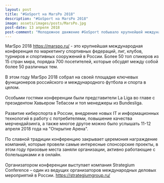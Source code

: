 ```yaml
---
layout: post
title: "#GoSport на MarsPo 2018"
description: "#GoSport на MarsPo 2018"
image: assets/images/posts/MarsPo.jpg
post-date: 13 апреля 2018
post-comment: "Молодежное движение #GoSport побывало крупнейшей международной конференцие по маркетингу спортивных федераций, лиг, клубов, турниров и спортивных сооружений в России!"
---
```

MarSpo 2018 https://marspo.ru/ - это крупнейшая международная конференция по маркетингу спортивных федераций, лиг, клубов, турниров и спортивных сооружений в России. Более 50 топ спикеров из 15 стран мира, порядка 700 посетителей, которые обсудят между собой более 50 различных тем. <br> 
<br>
В этом году MarSpo 2018 собрал на своей площадке ключевых функционеров российского и международного футбола и спорта в целом.<br>
<br>
Особыми гостями конференции были представители La Liga во главе с президентом Хавьером Тебасом и топ менеджеры из Bundesliga.<br>
<br>
Развитие киберспорта в России, внедрение новых IT и информационных технологий в работу с потребителями, повышение качества мерчендайзинга, а также многое другое можно было услышать 11-12 апреля 2018 года на "Открытие Арена".<br>
<br>
По славной традиции конференцию закрывает церемония награждение компаний, которые провели самые интересные спонсорские проекты, в этом году призовые места заняли организации, активно работающие с болельщиками и в онлайн.<br>
<br>
Организатором конференции выступает компания Strategium Conference – один из ведущих организаторов международных деловых мероприятий в России. https://strategiumgroup.ru/
